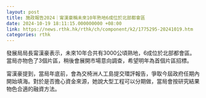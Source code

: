 ```yaml
---
layout: post
title: 施政報告2024｜甯漢豪稱未來10年熟地6成位於北部都會區
date: 2024-10-19 18:11:15.000000000 +08:00
link: https://news.rthk.hk/rthk/ch/component/k2/1775295-20241019.htm
categories: rthk
---
```


發展局局長甯漢豪表示，未來10年合共有3000公頃熟地，6成位於北部都會區。當局亦物色了3個片區，稍後會展開市場意向調查，希望明年為首個片區招標。

甯漢豪提到，當局年底前，會為交椅洲人工島提交環評報告，爭取今屆政府任期內開始填海。對於是否擔心資金來源，她說大型工程可以分期做，當局會按研究結果物色合適的融資方法。
